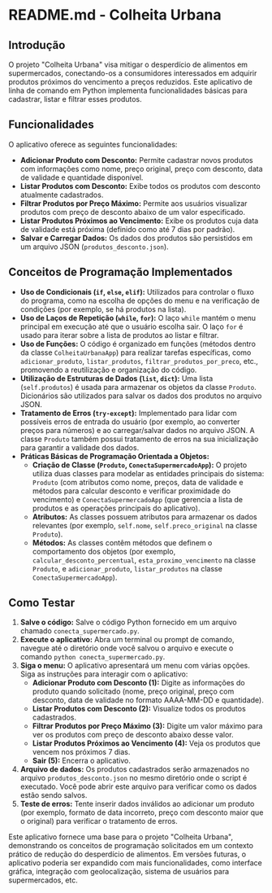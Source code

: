 # README.md - Colheita Urbana

## Introdução

O projeto "Colheita Urbana" visa mitigar o desperdício de alimentos em supermercados, conectando-os a consumidores interessados em adquirir produtos próximos do vencimento a preços reduzidos. Este aplicativo de linha de comando em Python implementa funcionalidades básicas para cadastrar, listar e filtrar esses produtos.

## Funcionalidades

O aplicativo oferece as seguintes funcionalidades:

-   **Adicionar Produto com Desconto:** Permite cadastrar novos produtos com informações como nome, preço original, preço com desconto, data de validade e quantidade disponível.
-   **Listar Produtos com Desconto:** Exibe todos os produtos com desconto atualmente cadastrados.
-   **Filtrar Produtos por Preço Máximo:** Permite aos usuários visualizar produtos com preço de desconto abaixo de um valor especificado.
-   **Listar Produtos Próximos ao Vencimento:** Exibe os produtos cuja data de validade está próxima (definido como até 7 dias por padrão).
-   **Salvar e Carregar Dados:** Os dados dos produtos são persistidos em um arquivo JSON (`produtos_desconto.json`).

## Conceitos de Programação Implementados

-   **Uso de Condicionais (`if`, `else`, `elif`):** Utilizados para controlar o fluxo do programa, como na escolha de opções do menu e na verificação de condições (por exemplo, se há produtos na lista).
-   **Uso de Laços de Repetição (`while`, `for`):** O laço `while` mantém o menu principal em execução até que o usuário escolha sair. O laço `for` é usado para iterar sobre a lista de produtos ao listar e filtrar.
-   **Uso de Funções:** O código é organizado em funções (métodos dentro da classe `ColheitaUrbanaApp`) para realizar tarefas específicas, como `adicionar_produto`, `listar_produtos`, `filtrar_produtos_por_preco`, etc., promovendo a reutilização e organização do código.
-   **Utilização de Estruturas de Dados (`list`, `dict`):** Uma lista (`self.produtos`) é usada para armazenar os objetos da classe `Produto`. Dicionários são utilizados para salvar os dados dos produtos no arquivo JSON.
-   **Tratamento de Erros (`try-except`):** Implementado para lidar com possíveis erros de entrada do usuário (por exemplo, ao converter preços para números) e ao carregar/salvar dados no arquivo JSON. A classe `Produto` também possui tratamento de erros na sua inicialização para garantir a validade dos dados.
-   **Práticas Básicas de Programação Orientada a Objetos:**
    -   **Criação de Classe (`Produto`, `ConectaSupermercadoApp`):** O projeto utiliza duas classes para modelar as entidades principais do sistema: `Produto` (com atributos como nome, preços, data de validade e métodos para calcular desconto e verificar proximidade do vencimento) e `ConectaSupermercadoApp` (que gerencia a lista de produtos e as operações principais do aplicativo).
    -   **Atributos:** As classes possuem atributos para armazenar os dados relevantes (por exemplo, `self.nome`, `self.preco_original` na classe `Produto`).
    -   **Métodos:** As classes contêm métodos que definem o comportamento dos objetos (por exemplo, `calcular_desconto_percentual`, `esta_proximo_vencimento` na classe `Produto`, e `adicionar_produto`, `listar_produtos` na classe `ConectaSupermercadoApp`).

## Como Testar

1.  **Salve o código:** Salve o código Python fornecido em um arquivo chamado `conecta_supermercado.py`.
2.  **Execute o aplicativo:** Abra um terminal ou prompt de comando, navegue até o diretório onde você salvou o arquivo e execute o comando `python conecta_supermercado.py`.
3.  **Siga o menu:** O aplicativo apresentará um menu com várias opções. Siga as instruções para interagir com o aplicativo:
    -   **Adicionar Produto com Desconto (1):** Digite as informações do produto quando solicitado (nome, preço original, preço com desconto, data de validade no formato AAAA-MM-DD e quantidade).
    -   **Listar Produtos com Desconto (2):** Visualize todos os produtos cadastrados.
    -   **Filtrar Produtos por Preço Máximo (3):** Digite um valor máximo para ver os produtos com preço de desconto abaixo desse valor.
    -   **Listar Produtos Próximos ao Vencimento (4):** Veja os produtos que vencem nos próximos 7 dias.
    -   **Sair (5):** Encerra o aplicativo.
4.  **Arquivo de dados:** Os produtos cadastrados serão armazenados no arquivo `produtos_desconto.json` no mesmo diretório onde o script é executado. Você pode abrir este arquivo para verificar como os dados estão sendo salvos.
5.  **Teste de erros:** Tente inserir dados inválidos ao adicionar um produto (por exemplo, formato de data incorreto, preço com desconto maior que o original) para verificar o tratamento de erros.

Este aplicativo fornece uma base para o projeto "Colheita Urbana", demonstrando os conceitos de programação solicitados em um contexto prático de redução do desperdício de alimentos. Em versões futuras, o aplicativo poderia ser expandido com mais funcionalidades, como interface gráfica, integração com geolocalização, sistema de usuários para supermercados, etc.
